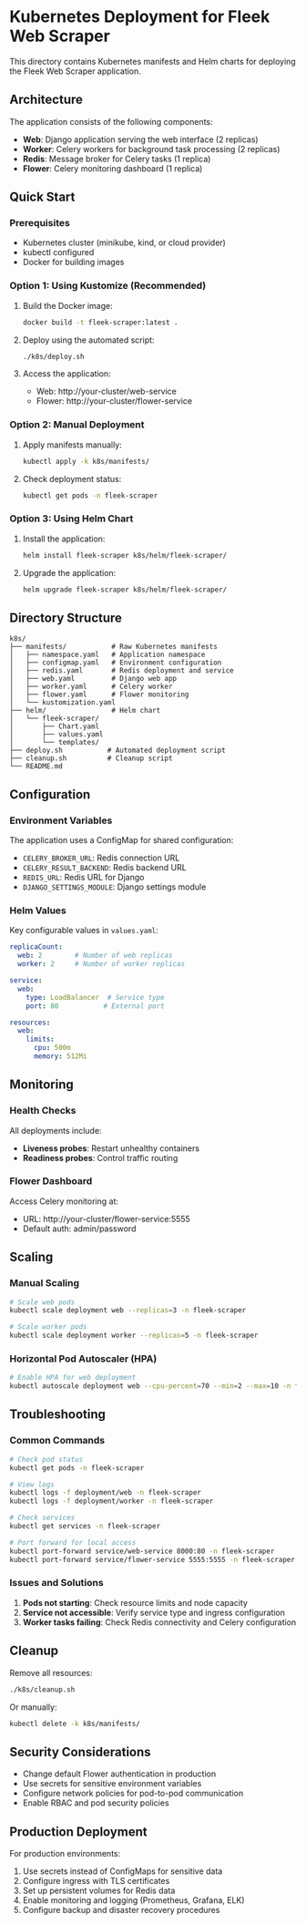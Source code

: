 # Kubernetes Deployment for Fleek Web Scraper

This directory contains Kubernetes manifests and Helm charts for deploying the Fleek Web Scraper application.

## Architecture

The application consists of the following components:

- **Web**: Django application serving the web interface (2 replicas)
- **Worker**: Celery workers for background task processing (2 replicas)
- **Redis**: Message broker for Celery tasks (1 replica)
- **Flower**: Celery monitoring dashboard (1 replica)

## Quick Start

### Prerequisites

- Kubernetes cluster (minikube, kind, or cloud provider)
- kubectl configured
- Docker for building images

### Option 1: Using Kustomize (Recommended)

1. Build the Docker image:
   ```bash
   docker build -t fleek-scraper:latest .
   ```

2. Deploy using the automated script:
   ```bash
   ./k8s/deploy.sh
   ```

3. Access the application:
   - Web: http://your-cluster/web-service
   - Flower: http://your-cluster/flower-service

### Option 2: Manual Deployment

1. Apply manifests manually:
   ```bash
   kubectl apply -k k8s/manifests/
   ```

2. Check deployment status:
   ```bash
   kubectl get pods -n fleek-scraper
   ```

### Option 3: Using Helm Chart

1. Install the application:
   ```bash
   helm install fleek-scraper k8s/helm/fleek-scraper/
   ```

2. Upgrade the application:
   ```bash
   helm upgrade fleek-scraper k8s/helm/fleek-scraper/
   ```

## Directory Structure

```
k8s/
├── manifests/           # Raw Kubernetes manifests
│   ├── namespace.yaml   # Application namespace
│   ├── configmap.yaml   # Environment configuration
│   ├── redis.yaml       # Redis deployment and service
│   ├── web.yaml         # Django web app
│   ├── worker.yaml      # Celery worker
│   ├── flower.yaml      # Flower monitoring
│   └── kustomization.yaml
├── helm/                # Helm chart
│   └── fleek-scraper/
│       ├── Chart.yaml
│       ├── values.yaml
│       └── templates/
├── deploy.sh           # Automated deployment script
├── cleanup.sh          # Cleanup script
└── README.md
```

## Configuration

### Environment Variables

The application uses a ConfigMap for shared configuration:

- `CELERY_BROKER_URL`: Redis connection URL
- `CELERY_RESULT_BACKEND`: Redis backend URL
- `REDIS_URL`: Redis URL for Django
- `DJANGO_SETTINGS_MODULE`: Django settings module

### Helm Values

Key configurable values in `values.yaml`:

```yaml
replicaCount:
  web: 2        # Number of web replicas
  worker: 2     # Number of worker replicas

service:
  web:
    type: LoadBalancer  # Service type
    port: 80           # External port

resources:
  web:
    limits:
      cpu: 500m
      memory: 512Mi
```

## Monitoring

### Health Checks

All deployments include:
- **Liveness probes**: Restart unhealthy containers
- **Readiness probes**: Control traffic routing

### Flower Dashboard

Access Celery monitoring at:
- URL: http://your-cluster/flower-service:5555
- Default auth: admin/password

## Scaling

### Manual Scaling

```bash
# Scale web pods
kubectl scale deployment web --replicas=3 -n fleek-scraper

# Scale worker pods
kubectl scale deployment worker --replicas=5 -n fleek-scraper
```

### Horizontal Pod Autoscaler (HPA)

```bash
# Enable HPA for web deployment
kubectl autoscale deployment web --cpu-percent=70 --min=2 --max=10 -n fleek-scraper
```

## Troubleshooting

### Common Commands

```bash
# Check pod status
kubectl get pods -n fleek-scraper

# View logs
kubectl logs -f deployment/web -n fleek-scraper
kubectl logs -f deployment/worker -n fleek-scraper

# Check services
kubectl get services -n fleek-scraper

# Port forward for local access
kubectl port-forward service/web-service 8000:80 -n fleek-scraper
kubectl port-forward service/flower-service 5555:5555 -n fleek-scraper
```

### Issues and Solutions

1. **Pods not starting**: Check resource limits and node capacity
2. **Service not accessible**: Verify service type and ingress configuration
3. **Worker tasks failing**: Check Redis connectivity and Celery configuration

## Cleanup

Remove all resources:

```bash
./k8s/cleanup.sh
```

Or manually:

```bash
kubectl delete -k k8s/manifests/
```

## Security Considerations

- Change default Flower authentication in production
- Use secrets for sensitive environment variables
- Configure network policies for pod-to-pod communication
- Enable RBAC and pod security policies

## Production Deployment

For production environments:

1. Use secrets instead of ConfigMaps for sensitive data
2. Configure ingress with TLS certificates
3. Set up persistent volumes for Redis data
4. Enable monitoring and logging (Prometheus, Grafana, ELK)
5. Configure backup and disaster recovery procedures 